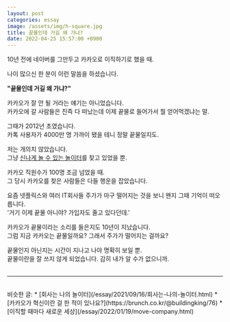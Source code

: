 ```yaml
---
layout: post
categories: essay
image: /assets/img/h-square.jpg
title: 끝물인데 거길 왜 가냐?
date: 2022-04-25 15:57:00 +0900
---
```


10년 전에 네이버를 그만두고 카카오로 이직하기로 했을 때.

나이 많으신 한 분이 이런 말씀을 하셨습니다.

**"끝물인데 거길 왜 가냐?"**

카카오가 잘 안 될 거라는 얘기는 아니었습니다.  
카카오에 갈 사람들은 진즉 다 떠났는데 이제 끝물로 들어가서 뭘 얻어먹겠냐는 말.

그때가 2012년 초였습니다.  
카톡 사용자가 4000만 명 가까이 됐을 테니 정말 끝물일지도.

저는 개의치 않았습니다.  
그냥 [신나게 놀 수 있는 놀이터](/essay/2021/09/16/회사는-나의-놀이터.html)를 찾고 있었을 뿐.  

카카오 직원수가 100명 조금 넘었을 때.  
그 당시 카카오를 찾은 사람들은 다들 행운을 잡았습니다.

요즘 넷플릭스와 여러 IT회사들 주가가 마구 떨어지는 것을 보니 왠지 그때 기억이 떠오릅니다.    
'거기 이제 끝물 아니야? 가입자도 줄고 있다던데.'

카카오가 끝물이라는 소리를 들은지도 10년이 지났습니다.  
그럼 지금 카카오는 끝물일까요? 그래서 주가가 떨어지는 걸까요?

끝물인지 아닌지는 시간이 지나고 나야 명확히 보일 뿐.   
끝물이란을 잘 쓰지 않게 되었습니다. 감히 내가 알 수가 없으니까.
<br>
<br>

---

<br>
비슷한 글:
* [회사는 나의 놀이터](/essay/2021/09/16/회사는-나의-놀이터.html)
* [카카오가 혁신이란 걸 한 적이 있나요?](https://brunch.co.kr/@buildingking/76)
* [이직할 때마다 새로운 세상](/essay/2022/01/19/move-company.html)